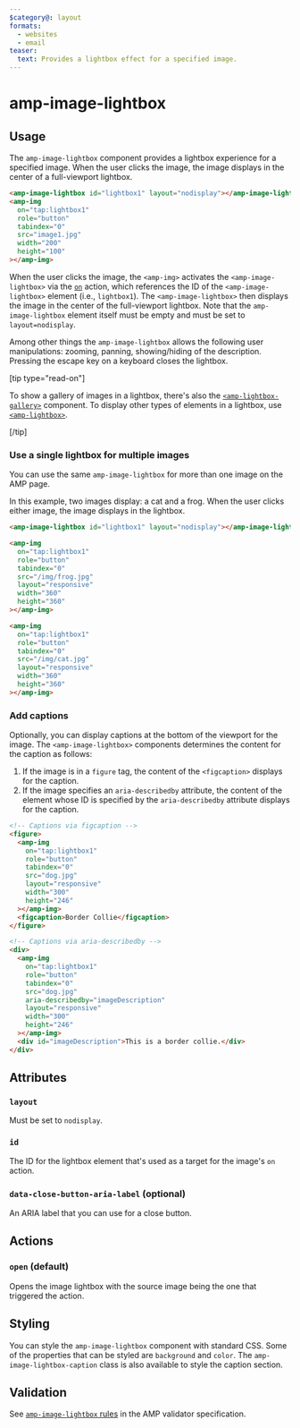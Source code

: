 ```yaml
---
$category@: layout
formats:
  - websites
  - email
teaser:
  text: Provides a lightbox effect for a specified image.
---
```


<!---
Copyright 2015 The AMP HTML Authors. All Rights Reserved.

Licensed under the Apache License, Version 2.0 (the "License");
you may not use this file except in compliance with the License.
You may obtain a copy of the License at

      http://www.apache.org/licenses/LICENSE-2.0

Unless required by applicable law or agreed to in writing, software
distributed under the License is distributed on an "AS-IS" BASIS,
WITHOUT WARRANTIES OR CONDITIONS OF ANY KIND, either express or implied.
See the License for the specific language governing permissions and
limitations under the License.
-->

# amp-image-lightbox

## Usage

The `amp-image-lightbox` component provides a lightbox experience for a
specified image. When the user clicks the image, the image displays in the
center of a full-viewport lightbox.

```html
<amp-image-lightbox id="lightbox1" layout="nodisplay"></amp-image-lightbox>
<amp-img
  on="tap:lightbox1"
  role="button"
  tabindex="0"
  src="image1.jpg"
  width="200"
  height="100"
></amp-img>
```

When the user clicks the image, the `<amp-img>` activates the
`<amp-image-lightbox>` via the
[`on`](https://amp.dev/documentation/guides-and-tutorials/learn/spec/amphtml#on)
action, which references the ID of the `<amp-image-lightbox>` element (i.e.,
`lightbox1`). The `<amp-image-lightbox>` then displays the image in the center
of the full-viewport lightbox. Note that the `amp-image-lightbox` element itself
must be empty and must be set to `layout=nodisplay`.

Among other things the `amp-image-lightbox` allows the following user
manipulations: zooming, panning, showing/hiding of the description. Pressing the
escape key on a keyboard closes the lightbox.

[tip type="read-on"]

To show a gallery of images in a lightbox, there's also the
[`<amp-lightbox-gallery>`](../amp-lightbox-gallery/amp-lightbox-gallery.md)
component. To display other types of elements in a lightbox, use
[`<amp-lightbox>`](../amp-lightbox/amp-lightbox.md).

[/tip]

### Use a single lightbox for multiple images

You can use the same `amp-image-lightbox` for more than one image on the AMP
page.

In this example, two images display: a cat and a frog. When the user clicks
either image, the image displays in the lightbox.

```html
<amp-image-lightbox id="lightbox1" layout="nodisplay"></amp-image-lightbox>

<amp-img
  on="tap:lightbox1"
  role="button"
  tabindex="0"
  src="/img/frog.jpg"
  layout="responsive"
  width="360"
  height="360"
></amp-img>

<amp-img
  on="tap:lightbox1"
  role="button"
  tabindex="0"
  src="/img/cat.jpg"
  layout="responsive"
  width="360"
  height="360"
></amp-img>
```

### Add captions

Optionally, you can display captions at the bottom of the viewport for the
image. The `<amp-image-lightbox>` components determines the content for the
caption as follows:

1.  If the image is in a `figure` tag, the content of the `<figcaption>`
    displays for the caption.
1.  If the image specifies an `aria-describedby` attribute, the content of the
    element whose ID is specified by the `aria-describedby` attribute displays
    for the caption.

```html
<!-- Captions via figcaption -->
<figure>
  <amp-img
    on="tap:lightbox1"
    role="button"
    tabindex="0"
    src="dog.jpg"
    layout="responsive"
    width="300"
    height="246"
  ></amp-img>
  <figcaption>Border Collie</figcaption>
</figure>

<!-- Captions via aria-describedby -->
<div>
  <amp-img
    on="tap:lightbox1"
    role="button"
    tabindex="0"
    src="dog.jpg"
    aria-describedby="imageDescription"
    layout="responsive"
    width="300"
    height="246"
  ></amp-img>
  <div id="imageDescription">This is a border collie.</div>
</div>
```

## Attributes

### `layout`

Must be set to `nodisplay`.

### `id`

The ID for the lightbox element that's used as a target for the image's `on`
action.

### `data-close-button-aria-label` (optional)

An ARIA label that you can use for a close button.

## Actions

### `open` (default)

Opens the image lightbox with the source image being the one that triggered the
action.

## Styling

You can style the `amp-image-lightbox` component with standard CSS. Some of the
properties that can be styled are `background` and `color`. The
`amp-image-lightbox-caption` class is also available to style the caption
section.

## Validation

See [`amp-image-lightbox` rules](validator-amp-image-lightbox.protoascii)
in the AMP validator specification.
